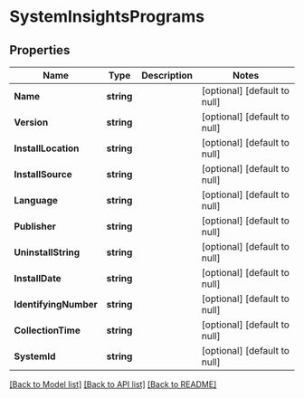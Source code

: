 # SystemInsightsPrograms

## Properties
Name | Type | Description | Notes
------------ | ------------- | ------------- | -------------
**Name** | **string** |  | [optional] [default to null]
**Version** | **string** |  | [optional] [default to null]
**InstallLocation** | **string** |  | [optional] [default to null]
**InstallSource** | **string** |  | [optional] [default to null]
**Language** | **string** |  | [optional] [default to null]
**Publisher** | **string** |  | [optional] [default to null]
**UninstallString** | **string** |  | [optional] [default to null]
**InstallDate** | **string** |  | [optional] [default to null]
**IdentifyingNumber** | **string** |  | [optional] [default to null]
**CollectionTime** | **string** |  | [optional] [default to null]
**SystemId** | **string** |  | [optional] [default to null]

[[Back to Model list]](../README.md#documentation-for-models) [[Back to API list]](../README.md#documentation-for-api-endpoints) [[Back to README]](../README.md)


